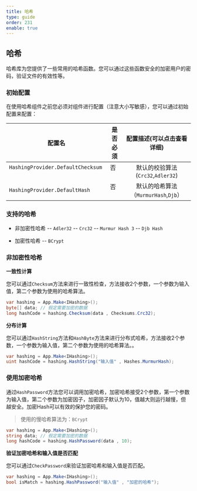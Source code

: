 ```yaml
---
title: 哈希
type: guide
order: 231
enable: true
---
```


## 哈希

哈希库为您提供了一些常用的哈希函数。您可以通过这些函数安全的加密用户的密码，验证文件的有效性等。

### 初始配置

在使用哈希组件之前您必须对组件进行配置（注意大小写敏感），您可以通过初始配置来配置：

| 配置名                            | 是否必须 | 配置描述(可以点击查看详细)                 |
| -------------------------------- |:------:|:--------------------------------------:|
| `HashingProvider.DefaultChecksum`     | 否      | 默认的校验算法(`Crc32`,`Adler32`) |
| `HashingProvider.DefaultHash`  | 否      | 默认的哈希算法（`MurmurHash`,`Djb`）  |

### 支持的哈希

- 非加密性哈希
-- `Adler32`
-- `Crc32`
-- `Murmur Hash 3`
-- `Djb Hash`

- 加密性哈希
-- `BCrypt`

### 非加密性哈希

**一致性计算**

您可以通过`Checksum`方法来进行一致性检查，方法接收2个参数，一个参数为输入值，第二个参数为使用的哈希算法。

``` csharp
var hashing = App.Make<IHashing>();
byte[] data; // 假定需要加密的数据
long hashCode = hashing.Checksum(data , Checksums.Crc32);
```

**分布计算**

您可以通过`HashString`方法和`HashByte`方法来进行分布式哈希，方法接收2个参数，一个参数为输入值，第二个参数为使用的哈希算法。。

``` csharp
var hashing = App.Make<IHashing>();
uint hashCode = hashing.HashString("输入值" , Hashes.MurmurHash);
```

### 使用加密哈希

通过`HashPassword`方法您可以调用加密哈希，加密哈希接受2个参数，第一个参数为输入值，第二个参数为加密因子，加密因子默认为10，值越大则运行越慢，但越安全。加密Hash可以有效的保护您的密码。

> 使用的慢哈希算法为：`BCrypt`

``` csharp
var hashing = App.Make<IHashing>();
string data; // 假定需要加密的数据
long hashCode = hashing.HashPassword(data , 10);
```

**验证加密哈希和输入值是否匹配**

您可以通过`CheckPassword`来验证加密哈希和输入值是否匹配。

``` csharp
var hashing = App.Make<IHashing>();
bool isMatch = hashing.HashPassword("输入值" , "加密的哈希");
```
